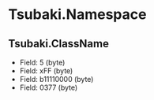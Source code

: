 ﻿# Tsubaki.Namespace

## Tsubaki.ClassName
- Field: 5 (byte)
- Field: xFF (byte)
- Field: b11110000 (byte)
- Field: 0377 (byte)